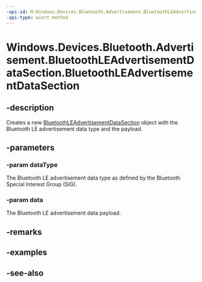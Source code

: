 ----api-id: M:Windows.Devices.Bluetooth.Advertisement.BluetoothLEAdvertisementDataSection.#ctor(System.Byte,Windows.Storage.Streams.IBuffer)
-api-type: winrt method
---<!-- Method syntaxpublic BluetoothLEAdvertisementDataSection(System.Byte dataType, Windows.Storage.Streams.IBuffer data)--># Windows.Devices.Bluetooth.Advertisement.BluetoothLEAdvertisementDataSection.BluetoothLEAdvertisementDataSection## -descriptionCreates a new [BluetoothLEAdvertisementDataSection](bluetoothleadvertisementdatasection.md) object with the Bluetooth LE advertisement data type and the payload.## -parameters### -param dataTypeThe Bluetooth LE advertisement data type as defined by the Bluetooth Special Interest Group (SIG).### -param dataThe Bluetooth LE advertisement data payload.## -remarks## -examples## -see-also